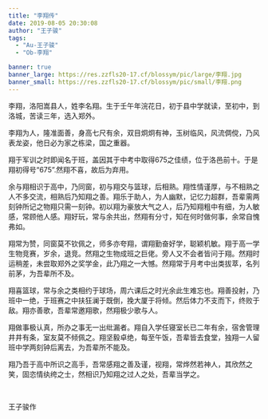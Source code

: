```yaml
---
title: "李翔传"
date: 2019-08-05 20:30:08
author: "王子骏"
tags: 
  - "Au-王子骏"
  - "Ob-李翔"

banner: true
banner_large: https://res.zzfls20-17.cf/blossym/pic/large/李翔.jpg
banner_small: https://res.zzfls20-17.cf/blossym/pic/small/李翔.png
---
```


<p>李翔，洛阳嵩县人，姓李名翔。生于壬午年浣花日，初于县中学就读，至初中，到洛城，苦读三年，选入郑外。</p>
<p>李翔为人，隆准面善，身高七尺有余，双目炯炯有神，玉树临风，风流倜傥，乃风表龙姿，他日必为家之栋梁，国之重器。</p>
<p>翔于军训之时即闻名于班，盖因其于中考中取得675之佳绩，位于洛邑前十。于是翔初得号&ldquo;675&rdquo;.然翔不喜，故后为弃用。</p>
<p>余与翔相识于高中，乃同窗，初与翔交与篮球，后相熟。翔性情谨厚，与不相熟之人不多交流，相熟后乃知翔之善。翔乐于助人，为人幽默，记忆力超群，吾辈需两刻钟所记之物翔只需一刻钟。初以翔为豪放大气之人，后乃知翔粗中有细，为人敏感，常顾他人感。翔好玩，常与余共出，然翔有分寸，知在何时做何事，余常自愧弗如。</p>
<p>翔常为赞，同窗莫不钦佩之，师多亦夸翔，谓翔勤奋好学，聪颖机敏。翔于高一学生物竞赛，岁余，退竞。然翔之生物成班之巨佬。旁人又不会者皆问于翔。然翔时运稍差，未尝取郑外之奖学金，此乃翔之一大憾。然翔常于月考中出类拔萃，名列前茅，为吾辈所不及。</p>
<p>翔喜篮球，常与余之类相约于球场，周六课后之时光余此生难忘也。翔善投射，乃班中一绝，于班赛之中扶狂澜于既倒，挽大厦于将倾。然后体力不支而下，终败于敌。翔亦善歌，吾辈常邀翔歌，然翔极少歌与人。</p>
<p>翔做事极认真，所办之事无一出纰漏者。翔自入学任寝室长已二年有余，宿舍管理井井有条，室友莫不倾佩之。翔坚毅卓绝，每至午饭，吾辈皆去食堂，独翔一人留班中学两刻钟后离去，为吾辈所不能及。</p>
<p>翔乃吾于高中所识之高手，吾常感翔之善及谨，视翔，常烨然若神人，其欣然之笑，固恣情纨绔之士，然相识乃知翔之过人之处，吾辈当学之。</p>
<p>&nbsp;</p>
<p>王子骏作</p>